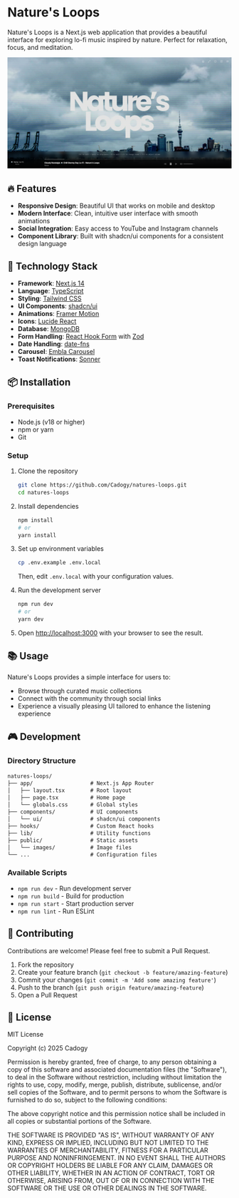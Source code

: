 # Nature's Loops

Nature's Loops is a Next.js web application that provides a beautiful interface for exploring lo-fi music inspired by nature. Perfect for relaxation, focus, and meditation.

![Nature's Loops](public/images/git_demo.png)

## 🔥 Features

- **Responsive Design**: Beautiful UI that works on mobile and desktop
- **Modern Interface**: Clean, intuitive user interface with smooth animations
- **Social Integration**: Easy access to YouTube and Instagram channels
- **Component Library**: Built with shadcn/ui components for a consistent design language

## 🚀 Technology Stack

- **Framework**: [Next.js 14](https://nextjs.org/)
- **Language**: [TypeScript](https://www.typescriptlang.org/)
- **Styling**: [Tailwind CSS](https://tailwindcss.com/)
- **UI Components**: [shadcn/ui](https://ui.shadcn.com/)
- **Animations**: [Framer Motion](https://www.framer.com/motion/)
- **Icons**: [Lucide React](https://lucide.dev/)
- **Database**: [MongoDB](https://www.mongodb.com/)
- **Form Handling**: [React Hook Form](https://react-hook-form.com/) with [Zod](https://github.com/colinhacks/zod)
- **Date Handling**: [date-fns](https://date-fns.org/)
- **Carousel**: [Embla Carousel](https://www.embla-carousel.com/)
- **Toast Notifications**: [Sonner](https://sonner.emilkowal.ski/)

## 📦 Installation

### Prerequisites

- Node.js (v18 or higher)
- npm or yarn
- Git

### Setup

1. Clone the repository
   ```bash
   git clone https://github.com/Cadogy/natures-loops.git
   cd natures-loops
   ```

2. Install dependencies
   ```bash
   npm install
   # or
   yarn install
   ```

3. Set up environment variables
   ```bash
   cp .env.example .env.local
   ```
   Then, edit `.env.local` with your configuration values.

4. Run the development server
   ```bash
   npm run dev
   # or
   yarn dev
   ```

5. Open [http://localhost:3000](http://localhost:3000) with your browser to see the result.

## 📚 Usage

Nature's Loops provides a simple interface for users to:

- Browse through curated music collections
- Connect with the community through social links
- Experience a visually pleasing UI tailored to enhance the listening experience

## 🎮 Development

### Directory Structure

```
natures-loops/
├── app/                  # Next.js App Router
│   ├── layout.tsx        # Root layout
│   ├── page.tsx          # Home page
│   └── globals.css       # Global styles
├── components/           # UI components
│   └── ui/               # shadcn/ui components
├── hooks/                # Custom React hooks
├── lib/                  # Utility functions
├── public/               # Static assets
│   └── images/           # Image files
└── ...                   # Configuration files
```

### Available Scripts

- `npm run dev` - Run development server
- `npm run build` - Build for production
- `npm run start` - Start production server
- `npm run lint` - Run ESLint

## 🤝 Contributing

Contributions are welcome! Please feel free to submit a Pull Request.

1. Fork the repository
2. Create your feature branch (`git checkout -b feature/amazing-feature`)
3. Commit your changes (`git commit -m 'Add some amazing feature'`)
4. Push to the branch (`git push origin feature/amazing-feature`)
5. Open a Pull Request

## 📝 License

MIT License

Copyright (c) 2025 Cadogy

Permission is hereby granted, free of charge, to any person obtaining a copy of this software and associated documentation files (the "Software"), to deal in the Software without restriction, including without limitation the rights to use, copy, modify, merge, publish, distribute, sublicense, and/or sell copies of the Software, and to permit persons to whom the Software is furnished to do so, subject to the following conditions:

The above copyright notice and this permission notice shall be included in all copies or substantial portions of the Software.

THE SOFTWARE IS PROVIDED "AS IS", WITHOUT WARRANTY OF ANY KIND, EXPRESS OR IMPLIED, INCLUDING BUT NOT LIMITED TO THE WARRANTIES OF MERCHANTABILITY, FITNESS FOR A PARTICULAR PURPOSE AND NONINFRINGEMENT. IN NO EVENT SHALL THE AUTHORS OR COPYRIGHT HOLDERS BE LIABLE FOR ANY CLAIM, DAMAGES OR OTHER LIABILITY, WHETHER IN AN ACTION OF CONTRACT, TORT OR OTHERWISE, ARISING FROM, OUT OF OR IN CONNECTION WITH THE SOFTWARE OR THE USE OR OTHER DEALINGS IN THE SOFTWARE.